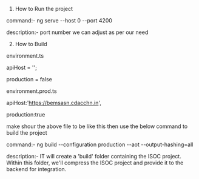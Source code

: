 1. How to Run the project

command:- ng serve --host 0 --port 4200

description:- port number we can adjust as per our need

2. How to Build

environment.ts

apiHost = '';

production = false



environment.prod.ts

apiHost:'https://bemsasn.cdacchn.in',

production:true

make shour the above file to be like this then use the below command to build the project

command:- ng build --configuration production --aot --output-hashing=all

description:- IT will create a 'build' folder containing the ISOC project. Within this folder, we'll compress the ISOC project and provide it to the backend for integration.
